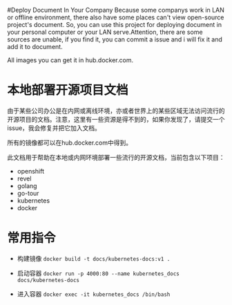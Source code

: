 #Deploy Document In Your Company
Because some companys work in LAN or offline environment, there also have some places can't view open-source project's document.
So, you can use this project for deploying document in your personal computer or your LAN serve.Attention, there are some sources are unable, if you find it, you can commit a issue and i will fix it and add it to document.

All images you can get it in hub.docker.com.

# 本地部署开源项目文档
由于某些公司办公是在内网或离线环境，亦或者世界上的某些区域无法访问流行的开源项目的文档。注意，这里有一些资源是得不到的，如果你发现了，请提交一个issue，我会修复并把它加入文档。

所有的镜像都可以在hub.docker.com中得到。

此文档用于帮助在本地或内网环境部署一些流行的开源文档，当前包含以下项目：
- openshift
- revel
- golang
- go-tour
- kubernetes
- docker


# 常用指令

- 构建镜像
`docker build -t docs/kubernetes-docs:v1 . `

- 启动容器
`docker run -p 4000:80 --name kubernetes_docs docs/kubernetes-docs`

- 进入容器
`docker exec -it kubernetes_docs /bin/bash`

